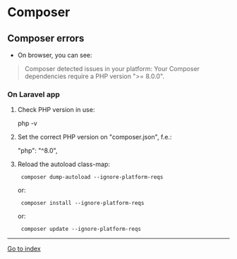 # Composer

## Composer errors

 * On browser, you can see:

> Composer detected issues in your platform: Your Composer dependencies require a PHP version ">= 8.0.0".


### On Laravel app

1. Check PHP version in use:

    php -v


2. Set the correct PHP version on "composer.json", f.e.:

    "php": "^8.0",


3. Reload the autoload class-map:

        composer dump-autoload --ignore-platform-reqs

    or:

        composer install --ignore-platform-reqs

    or:

        composer update --ignore-platform-reqs


***

[Go to index](../../README.md)
